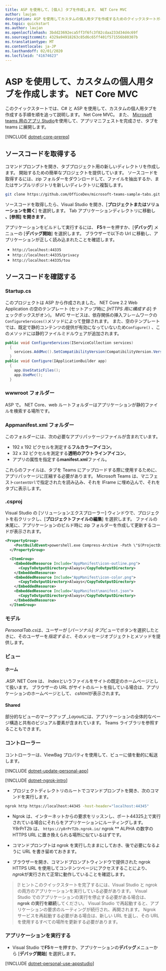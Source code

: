 ```yaml
---
title: ASP を使用して、[個人] タブを作成します。 NET Core MVC
author: laujan
description: ASP を使用してカスタムの個人用タブを作成するためのクイックスタートガイド。 NET Core MVC。
ms.topic: quickstart
ms.author: laujan
ms.openlocfilehash: 3bdd23692eca5ff3f6fc3f82cdaa233d34d4c69f
ms.sourcegitcommit: 4329a94918263c85d6c65ff401f571556b80307b
ms.translationtype: MT
ms.contentlocale: ja-JP
ms.lasthandoff: 02/01/2020
ms.locfileid: "41674623"
---
```

# <a name="create-a-custom-personal-tab-with-asp-net-core-mvc"></a>ASP を使用して、カスタムの個人用タブを作成します。 NET Core MVC

このクイックスタートでは、C# と ASP を使用して、カスタムの個人用タブを作成する手順を順を追って説明します。 Net Core MVC。 また、 [Microsoft teams 用のアプリ Studio](~/concepts/build-and-test/app-studio-overview.md)を使用して、アプリマニフェストを完成させ、タブを teams に展開します。

[!INCLUDE [dotnet-core-prereq](~/includes/tabs/dotnet-core-prereq.md)]

## <a name="get-the-source-code"></a>ソースコードを取得する

コマンドプロンプトを開き、タブプロジェクト用の新しいディレクトリを作成します。 開始するための簡単なプロジェクトを提供しています。 ソースコードを取得するには、zip フォルダーをダウンロードして、ファイルを抽出するか、またはサンプルリポジトリを新しいディレクトリに複製します。

``` bash
git clone https://github.com/OfficeDev/microsoft-teams-sample-tabs.git
```

ソースコードを取得したら、Visual Studio を開き、[**プロジェクトまたはソリューションを開く**] を選択します。 Tab アプリケーションディレクトリに移動し **、[参照] を開きます**。

アプリケーションをビルドして実行するには、 **F5**キーを押すか、[**デバッグ**] メニューの [**デバッグ開始**] を選択します。 ブラウザーで以下の Url に移動し、アプリケーションが正しく読み込まれたことを確認します。

* `http://localhost:44335`
* `http://localhost:44335/privacy`
* `http://localhost:44335/tou`

## <a name="review-the-source-code"></a>ソースコードを確認する

### <a name="startupcs"></a>Startup.cs

このプロジェクトは ASP から作成されました。 NET Core 2.2 Web Application の空のテンプレート (セットアップ時に *[HTTPS 用に構成する*] チェックボックスがオン)。 MVC サービスは、依存関係の挿入フレームワークの`ConfigureServices()`メソッドによって登録されます。 また、空のテンプレートでは、既定で静的コンテンツの提供が有効になっていないため`Configure()` 、このメソッドには静的ファイルミドルウェアが追加されます。

``` csharp
public void ConfigureServices(IServiceCollection services)
  {
    services.AddMvc().SetCompatibilityVersion(CompatibilityVersion.Version_2_2);
  }
public void Configure(IApplicationBuilder app)
  {
    app.UseStaticFiles();
    app.UseMvc();
  }
```

### <a name="wwwroot-folder"></a>wwwroot フォルダー

ASP で。 NET Core、web ルートフォルダーはアプリケーションが静的ファイルを検索する場所です。

### <a name="appmanifest-folder"></a>Appmanifest.xml フォルダー

このフォルダーには、次の必要なアプリパッケージファイルが含まれています。

* 192 x 192 ピクセルを測定する**フルカラーアイコン**。
* 32 x 32 ピクセルを測定する**透明のアウトラインアイコン**。
* アプリの属性を指定する**manifest.xml**ファイル。

これらのファイルは、タブを Teams にアップロードする際に使用するために、アプリパッケージに圧縮する必要があります。 Microsoft Teams は、マニフェスト`contentUrl`で指定されたを読み込み、それを IFrame に埋め込んで、それをタブに表示します。

### <a name="csproj"></a>.csproj

Visual Studio の [ソリューションエクスプローラー] ウィンドウで、プロジェクトを右クリックし、[**プロジェクトファイルの編集**] を選択します。 ファイルの末尾に、アプリケーションのビルド時に zip フォルダーを作成して更新するコードが表示されます。

``` xml
<PropertyGroup>
    <PostBuildEvent>powershell.exe Compress-Archive -Path \"$(ProjectDir)AppManifest\*\" -DestinationPath \"$(TargetDir)tab.zip\" -Force</PostBuildEvent>
  </PropertyGroup>

  <ItemGroup>
    <EmbeddedResource Include="AppManifest\icon-outline.png">
      <CopyToOutputDirectory>Always</CopyToOutputDirectory>
    </EmbeddedResource>
    <EmbeddedResource Include="AppManifest\icon-color.png">
      <CopyToOutputDirectory>Always</CopyToOutputDirectory>
    </EmbeddedResource>
    <EmbeddedResource Include="AppManifest\manifest.json">
      <CopyToOutputDirectory>Always</CopyToOutputDirectory>
    </EmbeddedResource>
  </ItemGroup>
```

### <a name="models"></a>モデル

*PersonalTab.cs*は、ユーザーが [*パーソナル] タブ*ビューでボタンを選択したときに、そのユーザーを*指定すると*、そのメッセージオブジェクトとメソッドを提供します。

### <a name="views"></a>ビュー

#### <a name="home"></a>ホーム

.ASP. NET Core は、 *Index*というファイルをサイトの既定のホームページとして扱います。 ブラウザーの URL がサイトのルートを指している場合は、アプリケーションのホームページとして、 *cshtml*が表示されます。

#### <a name="shared"></a>Shared

部分的なビューのマークアップ *_Layout*には、アプリケーションの全体的なページ構造と共有のビジュアル要素が含まれています。 Teams ライブラリを参照することもできます。

### <a name="controllers"></a>コントローラー

コントローラーは、ViewBag プロパティを使用して、ビューに値を動的に転送します。

[!INCLUDE [dotnet-update-personal-app](~/includes/tabs/dotnet-update-personal-app.md)]

[!INCLUDE [dotnet-ngrok-intro](~/includes/tabs/dotnet-ngrok-intro.md)]

* プロジェクトディレクトリのルートでコマンドプロンプトを開き、次のコマンドを実行します。

``` bash
ngrok http https://localhost:44345 -host-header="localhost:44345"
```

* Ngrok は、インターネットからの要求をリッスンし、ポート44325上で実行されている場合にそれらをアプリケーションにルーティングします。  Y8rPrT2b は、 `https://y8rPrT2b.ngrok.io/` ngrok ** ALPHA の数字の HTTPS URL に置き換えられる場所に似ているはずです。

* コマンドプロンプトは ngrok を実行したままにしておき、後で必要になるように URL を書き留めておきます。

* ブラウザーを開き、コマンドプロンプトウィンドウで提供された ngrok HTTPS URL を使用してコンテンツページにアクセスすることにより、 *ngrok*が実行されて正常に動作していることを確認します。

> [! ヒントこのクイックスタートを完了するには、Visual Studio と ngrok の両方のアプリケーションを実行している必要があります。 Visual Studio でのアプリケーションの実行を停止する必要がある場合は、 **ngrok の実行を継続**してください。 Visual Studio で再起動すると、アプリケーションの要求のルーティングが続行され、再開されます。 Ngrok サービスを再起動する必要がある場合は、新しい URL を返し、その URL を使用するすべての場所を更新する必要があります。

### <a name="run-your-application"></a>アプリケーションを実行する

* Visual Studio で**F5**キーを押すか、アプリケーションの**デバッグ**メニューから [**デバッグ開始**] を選択します。

[!INCLUDE [dotnet-personal-use-appstudio](~/includes/tabs/dotnet-personal-use-appstudio.md)]
